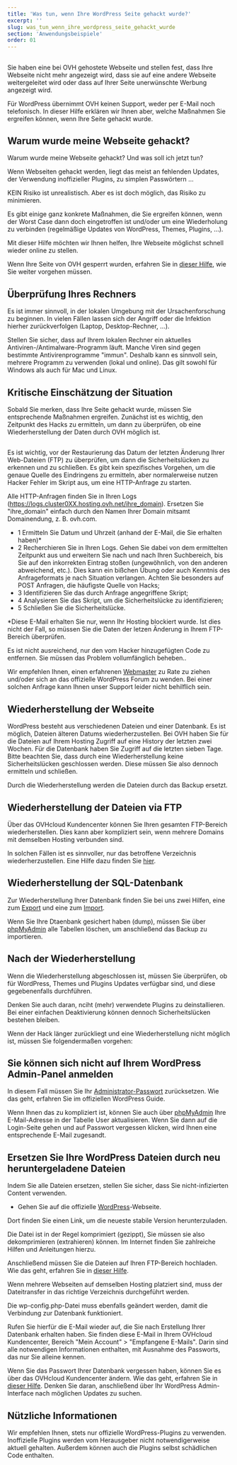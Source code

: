 ```yaml
---
title: 'Was tun, wenn Ihre WordPress Seite gehackt wurde?'
excerpt: ''
slug: was_tun_wenn_ihre_wordpress_seite_gehackt_wurde
section: 'Anwendungsbeispiele'
order: 01
---
```


## 
Sie haben eine bei OVH gehostete Webseite und stellen fest, dass Ihre Webseite nicht mehr angezeigt wird, dass sie auf eine andere Webseite weitergeleitet wird oder dass auf Ihrer Seite unerwünschte Werbung angezeigt wird.

Für WordPress übernimmt OVH keinen Support, weder per E-Mail noch telefonisch. In dieser Hilfe erklären wir Ihnen aber, welche Maßnahmen Sie ergreifen können, wenn Ihre Seite gehackt wurde.


## Warum wurde meine Webseite gehackt?
Warum wurde meine Webseite gehackt? Und was soll ich jetzt tun?

Wenn Webseiten gehackt werden, liegt das meist an fehlenden Updates, der Verwendung inoffizieller Plugins, zu simplen Passwörtern ...

KEIN Risiko ist unrealistisch. Aber es ist doch möglich, das Risiko zu minimieren.

Es gibt einige ganz konkrete Maßnahmen, die Sie ergreifen können, wenn der Worst Case dann doch eingetroffen ist und/oder um eine Wiederholung zu verbinden (regelmäßige Updates von WordPress, Themes, Plugins, ...).

Mit dieser Hilfe möchten wir Ihnen helfen, Ihre Webseite möglichst schnell wieder online zu stellen.

Wenn Ihre Seite von OVH gesperrt wurden, erfahren Sie in [dieser Hilfe](https://www.ovh.de/g1392.ovh-vorgang-schliessung-wegen-hack), wie Sie weiter vorgehen müssen.


## Überprüfung Ihres Rechners
Es ist immer sinnvoll, in der lokalen Umgebung mit der Ursachenforschung zu beginnen. In vielen Fällen lassen sich der Angriff oder die Infektion hierher zurückverfolgen (Laptop, Desktop-Rechner, ...).

Stellen Sie sicher, dass auf Ihrem lokalen Rechner ein aktuelles Antiviren-/Antimalware-Programm läuft. Manche Viren sind gegen bestimmte Antivirenprogramme "immun". Deshalb kann es sinnvoll sein, mehrere Programm zu verwenden (lokal und online). Das gilt sowohl für Windows als auch für Mac und Linux.


## Kritische Einschätzung der Situation
Sobald Sie merken, dass Ihre Seite gehackt wurde, müssen Sie entsprechende Maßnahmen ergreifen. Zunächst ist es wichtig, den Zeitpunkt des Hacks zu ermitteln, um dann zu überprüfen, ob eine Wiederherstellung der Daten durch OVH möglich ist.


## 
Es ist wichtig, vor der Restaurierung das Datum der letzten Änderung Ihrer Web-Dateien (FTP) zu überprüfen, um dann die Sicherheitslücken zu erkennen und zu schließen.
Es gibt kein spezifisches Vorgehen, um die genaue Quelle des Eindringens zu ermitteln, aber normalerweise nutzen Hacker Fehler im Skript aus, um eine HTTP-Anfrage zu starten.

Alle HTTP-Anfragen finden Sie in Ihren Logs (https://logs.cluster0XX.hosting.ovh.net/ihre_domain).
Ersetzen Sie "ihre_domain" einfach durch den Namen Ihrer Domain mitsamt Domainendung, z. B. ovh.com.

- 1 Ermitteln Sie Datum und Uhrzeit (anhand der E-Mail, die Sie erhalten haben)*
- 2 Recherchieren Sie in Ihren Logs. Gehen Sie dabei von dem ermittelten Zeitpunkt aus und erweitern Sie nach und nach Ihren Suchbereich, bis Sie auf den inkorrekten Eintrag stoßen (ungewöhnlich, von den anderen abweichend, etc.). Dies kann ein bißchen Übung oder auch Kenntnis des Anfrageformats je nach Situation verlangen. Achten Sie besonders auf POST Anfragen, die häufigste Quelle von Hacks;
- 3 Identifizieren Sie das durch Anfrage angegriffene Skript;
- 4 Analysieren Sie das Skript, um die Sicherheitslücke zu identifizieren;
- 5 Schließen Sie die Sicherheitslücke.


*Diese E-Mail erhalten Sie nur, wenn Ihr Hosting blockiert wurde. Ist dies nicht der Fall, so müssen Sie die Daten der letzen Änderung in Ihrem FTP-Bereich überprüfen.

Es ist nicht ausreichend, nur den vom Hacker hinzugefügten Code zu entfernen. Sie müssen das Problem vollumfänglich beheben..

Wir empfehlen Ihnen, einen erfahrenen [Webmaster](https://partners.ovh.com) zu Rate zu ziehen und/oder sich an das offizielle WordPress Forum zu wenden.
Bei einer solchen Anfrage kann Ihnen unser Support leider nicht behilflich sein.


## Wiederherstellung der Webseite
WordPress besteht aus verschiedenen Dateien und einer Datenbank. Es ist möglich, Dateien älteren Datums wiederherzustellen. Bei OVH haben Sie für die Dateien auf Ihrem Hosting Zugriff auf eine History der letzten zwei Wochen. Für die Datenbank haben Sie Zugriff auf die letzten sieben Tage.
Bitte beachten Sie, dass durch eine Wiederherstellung keine Sicherheitslücken geschlossen werden. Diese müssen Sie also dennoch ermitteln und schließen.

Durch die Wiederherstellung werden die Dateien durch das Backup ersetzt.


## Wiederherstellung der Dateien via FTP
Über das OVHcloud Kundencenter können Sie Ihren gesamten FTP-Bereich wiederherstellen. Dies kann aber kompliziert sein, wenn mehrere Domains mit demselben Hosting verbunden sind.

In solchen Fällen ist es sinnvoller, nur das betroffene Verzeichnis wiederherzustellen. Eine Hilfe dazu finden Sie [hier](https://www.ovh.de/g1593.webhosting_abruf_einer_vollstandigen_sicherung_oder_einer_bestimmten_datei_per_ftp_mit_filezilla).


## Wiederherstellung der SQL-Datenbank
Zur Wiederherstellung Ihrer Datenbank finden Sie bei uns zwei Hilfen, eine zum [Export](https://www.ovh.de/g1394.webhosting_hilfe_zum_export_von_datenbanken) und eine zum [Import](https://www.ovh.de/g1393.webhosting_import_einer_mysql-datenbank).

Wenn Sie Ihre Dtaenbank gesichert haben (dump), müssen Sie über [phpMyAdmin](https://docs.ovh.com/de/hosting/datenbank-verbindung-auf-bdd/) alle Tabellen löschen, um anschließend das Backup zu importieren.


## Nach der Wiederherstellung
Wenn die Wiederherstellung abgeschlossen ist, müssen Sie überprüfen, ob für WordPress, Themes und Plugins Updates verfügbar sind, und diese gegebenenfalls durchführen.

Denken Sie auch daran, nciht (mehr) verwendete Plugins zu deinstallieren. Bei einer einfachen Deaktivierung können dennoch Sicherheitslücken bestehen bleiben.

Wenn der Hack länger zurückliegt und eine Wiederherstellung nicht möglich ist, müssen Sie folgendermaßen vorgehen:

## Sie können sich nicht auf Ihrem WordPress Admin-Panel anmelden
In diesem Fall müssen Sie Ihr [Administrator-Passwort](https://codex.wordpress.org/) zurücksetzen. Wie das geht, erfahren Sie im offiziellen WordPress Guide.

Wenn Ihnen das zu kompliziert ist, können Sie auch über [phpMyAdmin](https://docs.ovh.com/de/hosting/datenbank-verbindung-auf-bdd/) Ihre E-Mail-Adresse in der Tabelle User aktualisieren. Wenn Sie dann auf die Login-Seite gehen und auf Passwort vergessen klicken, wird Ihnen eine entsprechende E-Mail zugesandt.


## Ersetzen Sie Ihre WordPress Dateien durch neu heruntergeladene Dateien
Indem Sie alle Dateien ersetzen, stellen Sie sicher, dass Sie nicht-infizierten Content verwenden.

- Gehen Sie auf die offizielle [WordPress](https://de.wordpress.org/)-Webseite.


Dort finden Sie einen Link, um die neueste stabile Version herunterzuladen.

Die Datei ist in der Regel komprimiert (gezippt), Sie müssen sie also dekomprimieren (extrahieren) können. Im Internet finden Sie zahlreiche Hilfen und Anleitungen hierzu.

Anschließend müssen Sie die Dateien auf Ihren FTP-Bereich hochladen. Wie das geht, erfahren Sie in [dieser Hilfe](https://www.ovh.de/g1374.webhosting_meine_seite_online_stellen).

Wenn mehrere Webseiten auf demselben Hosting platziert sind, muss der Dateitransfer in das richtige Verzeichnis durchgeführt werden.

Die wp-config.php-Datei muss ebenfalls geändert werden, damit die Verbindung zur Datenbank funktioniert.

Rufen Sie hierfür die E-Mail wieder auf, die Sie nach Erstellung Ihrer Datenbank erhalten haben. Sie finden diese E-Mail in Ihrem OVHcloud Kundencenter, Bereich "Mein Account" > "Empfangene E-Mails". Darin sind alle notwendigen Informationen enthalten, mit Ausnahme des Passworts, das nur Sie alleine kennen.

Wenn Sie das Passwort Ihrer Datenbank vergessen haben, können Sie es über das OVHcloud Kundencenter ändern. Wie das geht, erfahren Sie in [dieser Hilfe](https://www.ovh.de/g1374.webhosting_meine_seite_online_stellen).
Denken Sie daran, anschließend über Ihr WordPress Admin-Interface nach möglichen Updates zu suchen.


## Nützliche Informationen
Wir empfehlen Ihnen, stets nur offizielle WordPress-Plugins zu verwenden. Inoffizielle Plugins werden vom Herausgeber nicht notwendigerweise aktuell gehalten. Außerdem können auch die Plugins selbst schädlichen Code enthalten.


